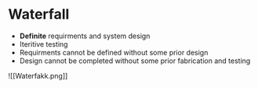 # Waterfall
- **Definite** requirments and system design
- Iteritive testing
- Requirments cannot be defined without some prior design
- Design cannot be completed without some prior fabrication and testing 

![[Waterfakk.png]]